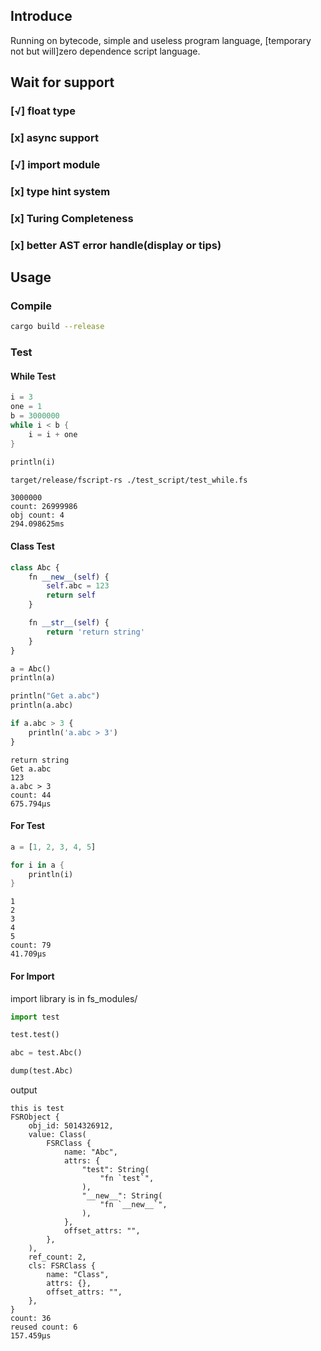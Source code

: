 ## Introduce
Running on bytecode, simple and useless program language, \[temporary not but will\]zero dependence script language.

## Wait for support
### [√] float type
### [x] async support 
### [√] import module
### [x] type hint system
### [x] Turing Completeness
### [x] better AST error handle(display or tips)

## Usage

### Compile

```bash
cargo build --release
```

### Test
#### While Test
```rust
i = 3
one = 1
b = 3000000
while i < b {
    i = i + one
}

println(i)
```

```bash
target/release/fscript-rs ./test_script/test_while.fs
```

```
3000000
count: 26999986
obj count: 4
294.098625ms
```

#### Class Test
```python
class Abc {
    fn __new__(self) {
        self.abc = 123
        return self
    }

    fn __str__(self) {
        return 'return string'
    }
}

a = Abc()
println(a)

println("Get a.abc")
println(a.abc)

if a.abc > 3 {
    println('a.abc > 3')
}
```

```
return string
Get a.abc
123
a.abc > 3
count: 44
675.794µs
```

#### For Test
```rust
a = [1, 2, 3, 4, 5]

for i in a {
    println(i)
}
```

```
1
2
3
4
5
count: 79
41.709µs
```

#### For Import
import library is in fs_modules/

```python
import test

test.test()

abc = test.Abc()

dump(test.Abc)
```

output
```
this is test
FSRObject {
    obj_id: 5014326912,
    value: Class(
        FSRClass {
            name: "Abc",
            attrs: {
                "test": String(
                    "fn `test`",
                ),
                "__new__": String(
                    "fn `__new__`",
                ),
            },
            offset_attrs: "",
        },
    ),
    ref_count: 2,
    cls: FSRClass {
        name: "Class",
        attrs: {},
        offset_attrs: "",
    },
}
count: 36
reused count: 6
157.459µs
```
